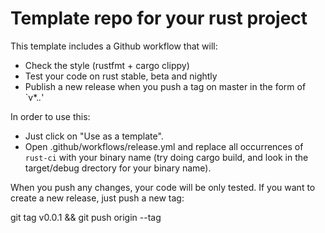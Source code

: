 # Template repo for your rust project
This template includes a Github workflow that will:
 * Check the style (rustfmt + cargo clippy)
 * Test your code on rust stable, beta and nightly
 * Publish a new release when you push a tag on master in the form of `v*.*.*'

In order to use this:

* Just click on "Use as a template".
* Open .github/workflows/release.yml and replace all occurrences of `rust-ci` with your binary name (try doing cargo build, and look in the target/debug drectory for your binary name).

When you push any changes, your code will be only tested.
If you want to create a new release, just push a new tag:

   git tag v0.0.1 && git push origin --tag

